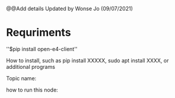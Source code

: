 @@Add details
Updated by Wonse Jo (09/07/2021)

# Requriments
''$pip install open-e4-client''


How to install, such as pip install XXXXX, sudo apt install XXXX, or additional programs

Topic name:

how to run this node:
